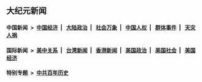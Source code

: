 ## 大纪元新闻

#### 中国新闻 &nbsp;>&nbsp; [中国经济](indexes/ncid283/README.md?07150845) &nbsp;| &nbsp; [大陆政治](indexes/ncid277/README.md?07150845) &nbsp;| &nbsp; [社会万象](indexes/ncid282/README.md?07150845) &nbsp;| &nbsp; [中国人权](indexes/ncid278/README.md?07150845) &nbsp;| &nbsp; [群体事件](indexes/ncid279/README.md?07150845) &nbsp;| &nbsp; [天灾人祸](indexes/ncid280/README.md?07150845)

#### 国际新闻 &nbsp;>&nbsp; [美中关系](indexes/nf1412576/README.md?07150845) &nbsp;| &nbsp; [台湾新闻](indexes/ncid1349361/README.md?07150845) &nbsp;| &nbsp; [香港新闻](indexes/ncid1349362/README.md?07150845) &nbsp;| &nbsp; [美国政治](indexes/ncid1078159/README.md?07150845) &nbsp;| &nbsp; [美国社会](indexes/ncid1078160/README.md?07150845) &nbsp;| &nbsp; [美国经济](indexes/ncid1078158/README.md?07150845)

#### 特别专题 &nbsp;>&nbsp; [中共百年历史](https://github.com/epoch-news/epoch-special/blob/master/README.md?07150845)  
